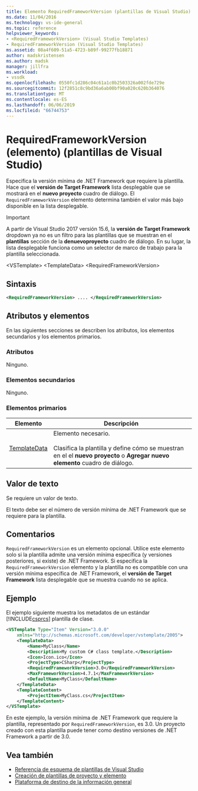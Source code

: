 ```yaml
---
title: Elemento RequiredFrameworkVersion (plantillas de Visual Studio) | Microsoft Docs
ms.date: 11/04/2016
ms.technology: vs-ide-general
ms.topic: reference
helpviewer_keywords:
- <RequiredFrameworkVersion> (Visual Studio Templates)
- RequiredFrameworkVersion (Visual Studio Templates)
ms.assetid: 08a4f609-51a5-4723-b89f-99277fb18871
author: madskristensen
ms.author: madsk
manager: jillfra
ms.workload:
- vssdk
ms.openlocfilehash: 0550fc1d286c04c61a1c0b2503326a002fde729e
ms.sourcegitcommit: 12f2851c8c9bd36a6ab00bf90a020c620b364076
ms.translationtype: MT
ms.contentlocale: es-ES
ms.lasthandoff: 06/06/2019
ms.locfileid: "66744753"
---
```

# <a name="requiredframeworkversion-element-visual-studio-templates"></a>RequiredFrameworkVersion (elemento) (plantillas de Visual Studio)

Especifica la versión mínima de .NET Framework que requiere la plantilla. Hace que el **versión de Target Framework** lista desplegable que se mostrará en el **nuevo proyecto** cuadro de diálogo. El `RequiredFrameworkVersion` elemento determina también el valor más bajo disponible en la lista desplegable.

> [!IMPORTANT]
> A partir de Visual Studio 2017 versión 15.6, la **versión de Target Framework** dropdown ya no es un filtro para las plantillas que se muestran en el **plantillas** sección de la **denuevoproyecto** cuadro de diálogo. En su lugar, la lista desplegable funciona como un selector de marco de trabajo para la plantilla seleccionada.

 \<VSTemplate> \<TemplateData> \<RequiredFrameworkVersion>

## <a name="syntax"></a>Sintaxis

```xml
<RequiredFrameworkVersion> .... </RequiredFrameworkVersion>
```

## <a name="attributes-and-elements"></a>Atributos y elementos
 En las siguientes secciones se describen los atributos, los elementos secundarios y los elementos primarios.

### <a name="attributes"></a>Atributos
 Ninguno.

### <a name="child-elements"></a>Elementos secundarios
 Ninguno.

### <a name="parent-elements"></a>Elementos primarios

|Elemento|Descripción|
|-------------|-----------------|
|[TemplateData](../extensibility/templatedata-element-visual-studio-templates.md)|Elemento necesario.<br /><br /> Clasifica la plantilla y define cómo se muestran en el el **nuevo proyecto** o **Agregar nuevo elemento** cuadro de diálogo.|

## <a name="text-value"></a>Valor de texto
 Se requiere un valor de texto.

 El texto debe ser el número de versión mínima de .NET Framework que se requiere para la plantilla.

## <a name="remarks"></a>Comentarios

`RequiredFrameworkVersion` es un elemento opcional. Utilice este elemento solo si la plantilla admite una versión mínima específica (y versiones posteriores, si existe) de .NET Framework. Si especifica la `RequiredFrameworkVersion` elemento y la plantilla no es compatible con una versión mínima específica de .NET Framework, el **versión de Target Framework** lista desplegable que se muestra cuando no se aplica.

## <a name="example"></a>Ejemplo

El ejemplo siguiente muestra los metadatos de un estándar [!INCLUDE[csprcs](../data-tools/includes/csprcs_md.md)] plantilla de clase.

```xml
<VSTemplate Type="Item" Version="3.0.0"
    xmlns="http://schemas.microsoft.com/developer/vstemplate/2005">
    <TemplateData>
        <Name>MyClass</Name>
        <Description>My custom C# class template.</Description>
        <Icon>Icon.ico</Icon>
        <ProjectType>CSharp</ProjectType>
        <RequiredFrameworkVersion>3.0</RequiredFrameworkVersion>
        <MaxFrameworkVersion>4.7.1</MaxFrameworkVersion>
        <DefaultName>MyClass</DefaultName>
    </TemplateData>
    <TemplateContent>
        <ProjectItem>MyClass.cs</ProjectItem>
    </TemplateContent>
</VSTemplate>
```

En este ejemplo, la versión mínima de .NET Framework que requiere la plantilla, representado por `RequiredFrameworkVersion`, es 3.0. Un proyecto creado con esta plantilla puede tener como destino versiones de .NET Framework a partir de 3.0.

## <a name="see-also"></a>Vea también

- [Referencia de esquema de plantillas de Visual Studio](../extensibility/visual-studio-template-schema-reference.md)
- [Creación de plantillas de proyecto y elemento](../ide/creating-project-and-item-templates.md)
- [Plataforma de destino de la información general](../ide/visual-studio-multi-targeting-overview.md)
